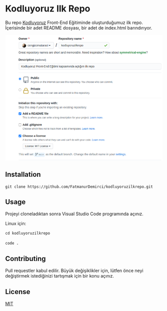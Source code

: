 # Kodluyoruz Ilk Repo 

 Bu repo [Kodluyoruz](https://www.kodluyoruz.org/) Front-End Eğitiminde oluşturduğumuz ilk repo. İçerisinde bir adet README dosyası, bir adet de index.html barındırıyor.

![Lorem Picsum Gorsel](https://raw.githubusercontent.com/Kodluyoruz/taskforce/main/git/odev1/figures/github.png)

## Installation
```
git clone https://github.com/FatmanurDemirci/kodluyoruzilkrepo.git
```

## Usage 
Projeyi cloneladıktan sonra Visual Studio Code programında açınız.

Linux için:

```
cd kodluyoruzilkrepo

code .

```
## Contributing

Pull requestler kabul edilir. Büyük değişiklikler için, lütfen önce neyi değiştirmek istediğinizi tartışmak için bir konu açınız.

## License

[MIT](https://choosealicense.com/licenses/mit/)
